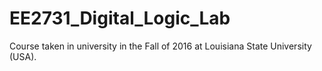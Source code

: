 # EE2731_Digital_Logic_Lab
Course taken in university in the Fall of 2016 at Louisiana State University (USA).
